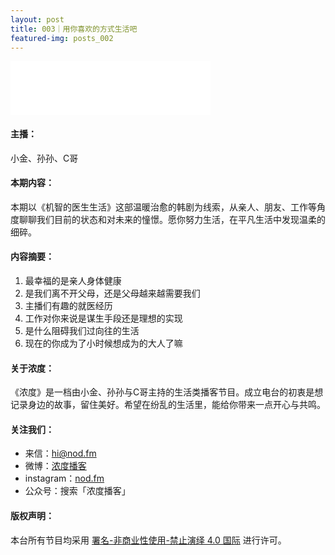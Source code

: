 ```yaml
---
layout: post
title: 003｜用你喜欢的方式生活吧
featured-img: posts_002
---
```

<iframe frameborder="no" border="0" marginwidth="0" marginheight="0" width="320" height="86" src="//music.163.com/outchain/player?type=3&id=2068328954&auto=1&height=66"></iframe>



#### 主播：

小金、孙孙、C哥


#### 本期内容：

本期以《机智的医生生活》这部温暖治愈的韩剧为线索，从亲人、朋友、工作等角度聊聊我们目前的状态和对未来的憧憬。愿你努力生活，在平凡生活中发现温柔的细碎。



#### 内容摘要：

1. 最幸福的是亲人身体健康
2. 是我们离不开父母，还是父母越来越需要我们
3. 主播们有趣的就医经历
4. 工作对你来说是谋生手段还是理想的实现
5. 是什么阻碍我们过向往的生活
6. 现在的你成为了小时候想成为的大人了嘛


#### 关于浓度：

《浓度》是一档由小金、孙孙与C哥主持的生活类播客节目。成立电台的初衷是想记录身边的故事，留住美好。希望在纷乱的生活里，能给你带来一点开心与共鸣。


#### 关注我们：

* 来信：hi@nod.fm
* 微博：[浓度播客](//weibo.com/nongduorg)
* instagram：[nod.fm](https://www.instagram.com/nod.fm/)
* 公众号：搜索「浓度播客」


#### 版权声明：

本台所有节目均采用 [署名-非商业性使用-禁止演绎 4.0 国际](https://creativecommons.org/licenses/by-nc-nd/4.0/deed.zh) 进行许可。